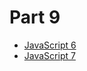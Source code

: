 # Part 9

* [JavaScript 6](../module-javascript-6/README.md)
* [JavaScript 7](../module-javascript-7/README.md)

